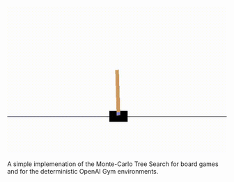 <p align="center">
  <img src="cartpole-mcts-demo.gif" />
</p>

A simple implemenation of the Monte-Carlo Tree Search for board games and for the deterministic OpenAI Gym environments.
